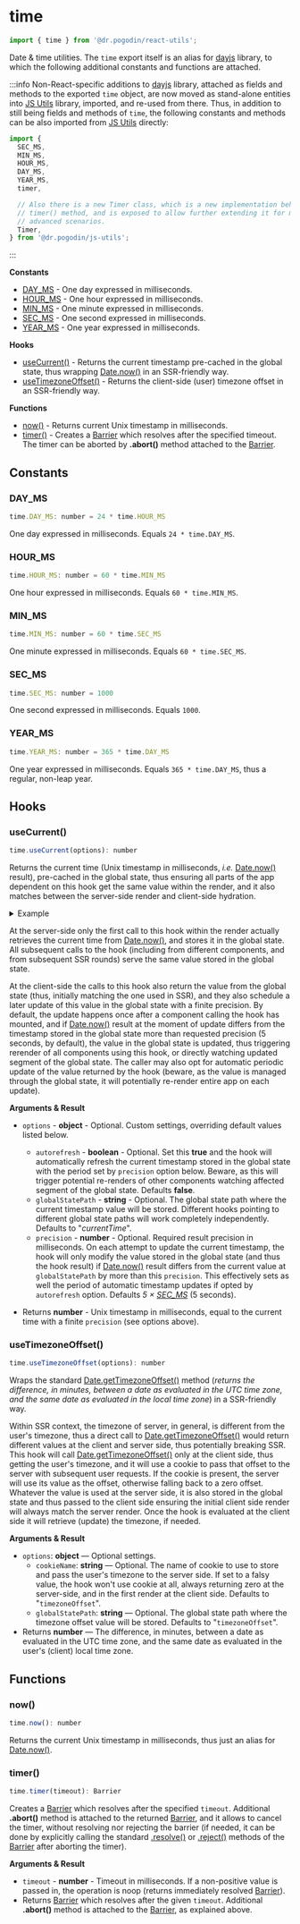 # time
```jsx
import { time } from '@dr.pogodin/react-utils';
```
Date & time utilities. The `time` export itself is an alias for
[dayjs] library, to which the following additional constants and functions
are attached.

:::info
Non-React-specific additions to  [dayjs] library, attached as fields and methods
to the exported `time` object, are now moved as stand-alone entities into
[JS Utils] library, imported, and re-used from there. Thus, in addition to
still being fields and methods of `time`, the following constants and methods
can be also imported from [JS Utils] directly:

```js
import {
  SEC_MS,
  MIN_MS,
  HOUR_MS,
  DAY_MS,
  YEAR_MS,
  timer,

  // Also there is a new Timer class, which is a new implementation behind
  // timer() method, and is exposed to allow further extending it for more
  // advanced scenarios.
  Timer,
} from '@dr.pogodin/js-utils';
```
:::

**Constants**
- [DAY_MS](#day_ms) - One day expressed in milliseconds.
- [HOUR_MS](#hour_ms) - One hour expressed in milliseconds.
- [MIN_MS](#min_ms) - One minute expressed in milliseconds.
- [SEC_MS](#sec_ms) - One second expressed in milliseconds.
- [YEAR_MS](#year_ms) - One year expressed in milliseconds.

**Hooks**
- [useCurrent()] - Returns the current timestamp pre-cached in the global state,
  thus wrapping [Date.now()] in an SSR-friendly way.
- [useTimezoneOffset()] - Returns the client-side (user) timezone offset
  in an SSR-friendly way.

**Functions**
- [now()](#now) - Returns current Unix timestamp in milliseconds.
- [timer()](#timer) - Creates a [Barrier] which resolves after the specified
  timeout. The timer can be aborted by **.abort()** method attached to
  the [Barrier].

## Constants

### DAY_MS
```jsx
time.DAY_MS: number = 24 * time.HOUR_MS
```
One day expressed in milliseconds. Equals `24 * time.DAY_MS`.

### HOUR_MS
```jsx
time.HOUR_MS: number = 60 * time.MIN_MS
```
One hour expressed in milliseconds. Equals `60 * time.MIN_MS`.

### MIN_MS
```jsx
time.MIN_MS: number = 60 * time.SEC_MS
```
One minute expressed in milliseconds. Equals `60 * time.SEC_MS`.

### SEC_MS
```jsx
time.SEC_MS: number = 1000
```
One second expressed in milliseconds. Equals `1000`.

### YEAR_MS
```jsx
time.YEAR_MS: number = 365 * time.DAY_MS
```
One year expressed in milliseconds. Equals `365 * time.DAY_MS`, thus a regular,
non-leap year.

## Hooks

### useCurrent()
```jsx
time.useCurrent(options): number
```
Returns the current time (Unix timestamp in milliseconds, _i.e._ [Date.now()]
result), pre-cached in the global state, thus ensuring all parts of the app
dependent on this hook get the same value within the render, and it also
matches between the server-side render and client-side hydration.

<details>
<summary>Example</summary>

This trivial component renders the current time, and when used alongside SSR
it would break client-side hydration if [Date.now()] was used directly instead
of [useCurrent()] hook:
```jsx
import { time } from '@dr.pogodin/react-utils';

export default function CurrentTime() {

  // const timestamp = Date.now(); // would cause issues with SSR.
  const timestamp = time.useCurrent();

  return <div>Current timestamp is: {timestamp}</div>;
}
```
</details>

At the server-side only the first call to this hook within the render actually
retrieves the current time from [Date.now()], and stores it in the global state.
All subsequent calls to the hook (including from different components, and from
subsequent SSR rounds) serve the same value stored in the global state.

At the client-side the calls to this hook also return the value from the global
state (thus, initially matching the one used in SSR), and they also schedule a
later update of this value in the global state with a finite precision.
By default, the update happens once after a component calling the hook has
mounted, and if [Date.now()] result at the moment of update differs from
the timestamp stored in the global state more than requested precision
(5 seconds, by default), the value in the global state is updated, thus
triggering rerender of all components using this hook, or directly watching
updated segment of the global state. The caller may also opt for automatic
periodic update of the value returned by the hook (beware, as the value is
managed through the global state, it will potentially re-render entire app
on each update).

**Arguments & Result**
- `options` - **object** - Optional. Custom settings, overriding default values
  listed below.
  - `autorefresh` - **boolean** - Optional. Set this **true** and the hook will
    automatically refresh the current timestamp stored in the global state with
    the period set by `precision` option below. Beware, as this will trigger
    potential re-renders of other components watching affected segment of
    the global state. Defaults **false**.
  - `globalStatePath` - **string** - Optional. The global state path where
    the current timestamp value will be stored. Different hooks pointing to
    different global state paths will work completely independently.
    Defaults to "_currentTime_".
  - `precision` - **number** - Optional. Required result precision
    in milliseconds. On each attempt to update the current timestamp,
    the hook will only modify the value stored in the global state (and thus
    the hook result) if [Date.now()] result differs from the current value
    at `globalStatePath` by more than this `precision`. This effectively
    sets as well the period of automatic timestamp updates if opted by
    `autorefresh` option. Defaults _5 &times; [SEC_MS]_ (5 seconds).

- Returns **number** - Unix timestamp in milliseconds, equal to the current time
  with a finite `precision` (see options above).

### useTimezoneOffset()
```jsx
time.useTimezoneOffset(options): number
```
Wraps the standard [Date.getTimezoneOffset()] method (_returns the difference,
in minutes, between a date as evaluated in the UTC time zone, and the same date
as evaluated in the local time zone_) in a SSR-friendly way.

Within SSR context, the timezone of server, in general, is different from
the user's timezone, thus a direct call to [Date.getTimezoneOffset()] would
return different values at the client and server side, thus potentially breaking
SSR. This hook will call [Date.getTimezoneOffset()] only at the client side,
thus getting the user's timezone, and it will use a cookie to pass that offset
to the server with subsequent user requests. If the cookie is present,
the server will use its value as the offset, otherwise falling back to a zero
offset. Whatever the value is used at the server side, it is also stored in
the global state and thus passed to the client side ensuring the initial client
side render will always match the server render. Once the hook is evaluated
at the client side it will retrieve (update) the timezone, if needed.

**Arguments & Result**
- `options`: **object** &mdash; Optional settings.
  - `cookieName`: **string** &mdash; Optional. The name of cookie to use to store
    and pass the user's timezone to the server side. If set to a falsy value,
    the hook won't use cookie at all, always returning zero at the server-side,
    and in the first render at the client side. Defaults to "`timezoneOffset`".
  - `globalStatePath`: **string** &mdash; Optional. The global state path where
    the timezone offset value will be stored. Defaults to "`timezoneOffset`".
- Returns **number** &mdash; The difference, in minutes, between a date as evaluated
  in the UTC time zone, and the same date as evaluated in the user's (client)
  local time zone.

## Functions

### now()
```jsx
time.now(): number
```
Returns the current Unix timestamp in milliseconds, thus just an alias for
[Date.now()](https://developer.mozilla.org/en-US/docs/Web/JavaScript/Reference/Global_Objects/Date/now).

### timer()
```jsx
time.timer(timeout): Barrier
```
Creates a [Barrier] which resolves after the specified `timeout`. Additional
**.abort()** method is attached to the returned [Barrier], and it allows to
cancel the timer, without resolving nor rejecting the barrier (if needed,
it can be done by explicitly calling the standard [.resolve()] or [.reject()]
methods of the [Barrier] after aborting the timer).

**Arguments & Result**
- `timeout` - **number** - Timeout in milliseconds. If a non-positive value is
  passed in, the operation is noop (returns immediately resolved [Barrier]).
- Returns [Barrier] which resolves after the given `timeout`. Additional
  **.abort()** method is attached to the [Barrier], as explained above.

<!-- links -->
[Barrier]: /docs/api/classes/Barrier
[dayjs]: https://day.js.org/en
[Date.now()]: https://developer.mozilla.org/en-US/docs/Web/JavaScript/Reference/Global_Objects/Date/now
[JS Utils]: https://www.npmjs.com/package/@dr.pogodin/js-utils
[.resolve()]: /docs/api/classes/Barrier#resolve
[.reject()]: http://localhost:3000/docs/react-utils/docs/api/classes/Barrier#reject
[SEC_MS]: #sec_ms
[useCurrent()]: #usecurrent
[useTimezoneOffset()]: #usetimezoneoffset
[Date.getTimezoneOffset()]: https://developer.mozilla.org/en-US/docs/Web/JavaScript/Reference/Global_Objects/Date/getTimezoneOffset

